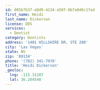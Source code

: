```yaml
---
id: 005b7b37-a0d9-4134-a58f-8b7a0d6c1fad
first_name: Heidi
last_name: Dickerson
license: DDS
services:
  - Dentist
category: Dentists
address: '1401 HILLSHIRE DR, STE 200'
city: 'Las Vegas'
state: NV
zip: '89134'
phone: '(702) 341-7978'
title: 'Heidi Dickerson'
_geoloc:
  lng: -115.31207
  lat: 36.204548
---
```

